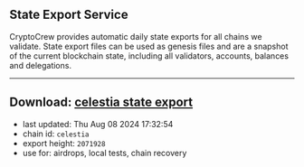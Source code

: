 ## State Export Service
CryptoCrew provides automatic daily state exports for all chains we validate. State export files can be used as genesis files and are a snapshot of the current blockchain state, including all validators, accounts, balances and delegations.

---
**Download: [celestia state export](https://dl-eu2.ccvalidators.com/SERVICE/celestia/celestia_export_2071928.json)**
---

- last updated: Thu Aug 08 2024 17:32:54
- chain id: `celestia`
- export height: `2071928`
- use for: airdrops, local tests, chain recovery
